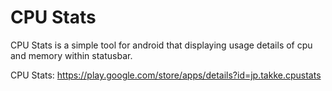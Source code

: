 CPU Stats
=========

CPU Stats is a simple tool for android that displaying usage details of cpu and memory within statusbar.

CPU Stats:
https://play.google.com/store/apps/details?id=jp.takke.cpustats

